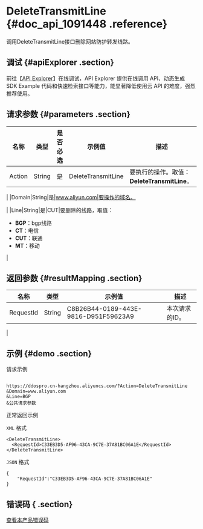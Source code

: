 # DeleteTransmitLine {#doc_api_1091448 .reference}

调用DeleteTransmitLine接口删除网站防护转发线路。

## 调试 {#apiExplorer .section}

前往【[API Explorer](https://api.aliyun.com/#product=DDoSPro&api=DeleteTransmitLine)】在线调试，API Explorer 提供在线调用 API、动态生成 SDK Example 代码和快速检索接口等能力，能显著降低使用云 API 的难度，强烈推荐使用。

## 请求参数 {#parameters .section}

|名称|类型|是否必选|示例值|描述|
|--|--|----|---|--|
|Action|String|是|DeleteTransmitLine|要执行的操作。取值：**DeleteTransmitLine**。

 |
|Domain|String|是|www.aliyun.com|要操作的域名。

 |
|Line|String|是|CUT|要删除的线路，取值：

 -   **BGP**：bgp线路
-   **CT**：电信
-   **CUT**：联通
-   **MT**：移动

 |

## 返回参数 {#resultMapping .section}

|名称|类型|示例值|描述|
|--|--|---|--|
|RequestId|String|C8B26B44-0189-443E-9816-D951F59623A9|本次请求的ID。

 |

## 示例 {#demo .section}

请求示例

``` {#request_demo}

https://ddospro.cn-hangzhou.aliyuncs.com/?Action=DeleteTransmitLine
&Domain=www.aliyun.com
&Line=BGP
&公共请求参数

```

正常返回示例

`XML` 格式

``` {#xml_return_success_demo}
<DeleteTransmitLine>
  <RequestId>C33EB3D5-AF96-43CA-9C7E-37A81BC06A1E</RequestId>
</DeleteTransmitLine>

```

`JSON` 格式

``` {#json_return_success_demo}
{
	"RequestId":"C33EB3D5-AF96-43CA-9C7E-37A81BC06A1E"
}
```

## 错误码 { .section}

[查看本产品错误码](https://error-center.aliyun.com/status/product/DDoSPro)

